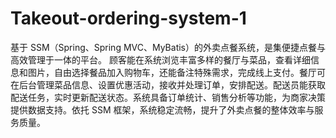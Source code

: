 # Takeout-ordering-system-1
基于 SSM（Spring、Spring MVC、MyBatis）的外卖点餐系统，是集便捷点餐与高效管理于一体的平台。  顾客能在系统浏览丰富多样的餐厅与菜品，查看详细信息和图片，自由选择餐品加入购物车，还能备注特殊需求，完成线上支付。餐厅可在后台管理菜品信息、设置优惠活动，接收并处理订单，安排配送。配送员能获取配送任务，实时更新配送状态。系统具备订单统计、销售分析等功能，为商家决策提供数据支持。依托 SSM 框架，系统稳定流畅，提升了外卖点餐的整体效率与服务质量。 
